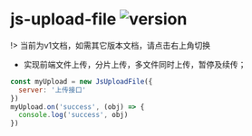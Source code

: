 # js-upload-file ![version](https://img.shields.io/badge/-v1.2.1-%23f00)

!> 当前为v1文档，如需其它版本文档，请点击右上角切换

- 实现前端文件上传，分片上传，多文件同时上传，暂停及续传；

```javascript
const myUpload = new JsUploadFile({
  server: '上传接口'
})
myUpload.on('success', (obj) => {
  console.log('success', obj)
})
```